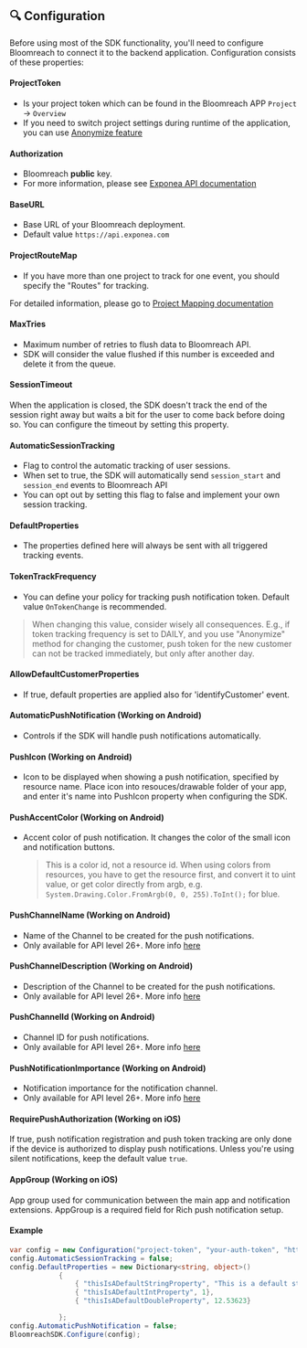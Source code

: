 


## 🔍 Configuration

Before using most of the SDK functionality, you'll need to configure Bloomreach to connect it to the backend application. Configuration consists of these properties:

#### ProjectToken

* Is your project token which can be found in the Bloomreach APP ```Project``` -> ```Overview```
* If you need to switch project settings during runtime of the application, you can use [Anonymize feature](./ANONYMIZE.md)

#### Authorization

* Bloomreach **public** key.
* For more information, please see [Exponea API documentation](https://docs.exponea.com/reference#access-keys)

#### BaseURL

* Base URL of your Bloomreach deployment.
* Default value `https://api.exponea.com`

#### ProjectRouteMap

* If you have more than one project to track for one event, you should specify the "Routes" for tracking.

For detailed information, please go to [Project Mapping documentation](./PROJECT_MAPPING.md)

#### MaxTries

* Maximum number of retries to flush data to Bloomreach API.
* SDK will consider the value flushed if this number is exceeded and delete it from the queue.

#### SessionTimeout

When the application is closed, the SDK doesn't track the end of the session right away but waits a bit for the user to come back before doing so. You can configure the timeout by setting this property.

#### AutomaticSessionTracking

* Flag to control the automatic tracking of user sessions.
* When set to true, the SDK will
automatically send `session_start` and `session_end` events to Bloomreach API
* You can opt out by setting this flag to false and implement your own session tracking.

#### DefaultProperties

* The properties defined here will always be sent with all triggered tracking events. 

#### TokenTrackFrequency

* You can define your policy for tracking push notification token. Default value `OnTokenChange` is recommended. 

>When changing this value, consider wisely all consequences. E.g., if token tracking frequency is set to DAILY, and you use "Anonymize" method for changing the customer, push token for the new customer can not be tracked immediately, but only after another day.

#### AllowDefaultCustomerProperties
* If true, default properties are applied also for 'identifyCustomer' event.

#### AutomaticPushNotification (Working on Android)

* Controls if the SDK will handle push notifications automatically.

#### PushIcon (Working on Android)

* Icon to be displayed when showing a push notification, specified by resource name. Place icon into resouces/drawable folder of your app, and enter it's name into PushIcon property when configuring the SDK.

#### PushAccentColor (Working on Android)

* Accent color of push notification. It changes the color of the small icon and notification buttons.
    > This is a color id, not a resource id. When using colors from resources, you have to get the resource first, and convert it to uint value, or get color directly from argb, e.g. `System.Drawing.Color.FromArgb(0, 0, 255).ToInt();` for blue.

#### PushChannelName (Working on Android)

* Name of the Channel to be created for the push notifications.
* Only available for API level 26+. More info [here](https://developer.android.com/training/notify-user/channels)

#### PushChannelDescription (Working on Android)

* Description of the Channel to be created for the push notifications.
* Only available for API level 26+. More info [here](https://developer.android.com/training/notify-user/channels)

#### PushChannelId (Working on Android)

* Channel ID for push notifications.
* Only available for API level 26+. More info [here](https://developer.android.com/training/notify-user/channels)

#### PushNotificationImportance (Working on Android)

* Notification importance for the notification channel.
* Only available for API level 26+. More info [here](https://developer.android.com/training/notify-user/channels)

#### RequirePushAuthorization (Working on iOS)
If true, push notification registration and push token tracking are only done if the device is authorized to display push notifications. Unless you're using silent notifications, keep the default value `true`.

#### AppGroup (Working on iOS)
 App group used for communication between the main app and notification extensions. AppGroup is a required field for Rich push notification setup.


#### Example
``` csharp
var config = new Configuration("project-token", "your-auth-token", "https://api.exponea.com");
config.AutomaticSessionTracking = false;
config.DefaultProperties = new Dictionary<string, object>()
            {
                { "thisIsADefaultStringProperty", "This is a default string value" },
                { "thisIsADefaultIntProperty", 1},
                { "thisIsADefaultDoubleProperty", 12.53623}

            };
config.AutomaticPushNotification = false;
BloomreachSDK.Configure(config);
```